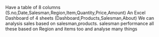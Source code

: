 Have a table of 8 columns (S.no,Date,Salesman,Region,Item,Quantity,Price,Amount)
An Excel Dashboard of 4 sheets (Dashboard,Products,Salesman,About)
We can analysis sales based on salesman,products. salesman performance all these based on Region and items too and analyse many things

